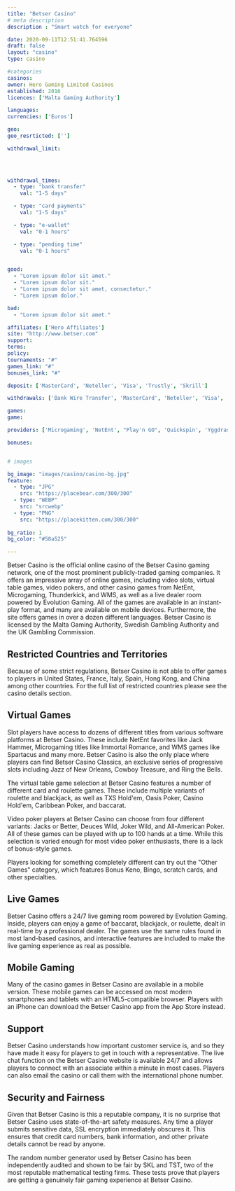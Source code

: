 ```yaml
---
title: "Betser Casino"
# meta description
description : "Smart watch for everyone"

date: 2020-09-11T12:51:41.764596
draft: false
layout: "casino" 
type: casino

#categories
casinos: 
owner: Hero Gaming Limited Casinos
established: 2016
licences: ['Malta Gaming Authority']

languages: 
currencies: ['Euros']

geo: 
geo_resrticted: ['']

withdrawal_limit:

  
  

withdrawal_times:
  - type: "bank transfer"
    val: "1-5 days"

  - type: "card payments"
    val: "1-5 days"

  - type: "e-wallet"
    val: "0-1 hours"

  - type: "pending time"
    val: "0-1 hours"


good:
  - "Lorem ipsum dolor sit amet."
  - "Lorem ipsum dolor sit."
  - "Lorem ipsum dolor sit amet, consectetur."
  - "Lorem ipsum dolor."

bad:
  - "Lorem ipsum dolor sit amet."

affiliates: ['Hero Affiliates']
site: "http://www.betser.com"
support: 
terms:
policy:
tournaments: "#"
games_link: "#"
bonuses_link: "#"

deposit: ['MasterCard', 'Neteller', 'Visa', 'Trustly', 'Skrill']

withdrawals: ['Bank Wire Transfer', 'MasterCard', 'Neteller', 'Visa', 'Skrill', 'Trustly']

games: 
game:

providers: ['Microgaming', 'NetEnt', "Play'n GO", 'Quickspin', 'Yggdrasil Gaming', 'Playson', 'Push Gaming']

bonuses:


# images

bg_image: "images/casino/casino-bg.jpg"  
feature:
  - type: "JPG" 
    src: "https://placebear.com/300/300"
  - type: "WEBP"
    src: "srcwebp"
  - type: "PNG"
    src: "https://placekitten.com/300/300"  
 
bg_ratio: 1 
bg_color: "#58a525"  

---
```


Betser Casino is the official online casino of the Betser Casino gaming network, one of the most prominent publicly-traded gaming companies. It offers an impressive array of online games, including video slots, virtual table games, video pokers, and other casino games from NetEnt, Microgaming, Thunderkick, and WMS, as well as a live dealer room powered by Evolution Gaming. All of the games are available in an instant-play format, and many are available on mobile devices. Furthermore, the site offers games in over a dozen different languages. Betser Casino is licensed by the Malta Gaming Authority, Swedish Gambling Authority and the UK Gambling Commission.

## Restricted Countries and Territories
Because of some strict regulations, Betser Casino is not able to offer games to players in United States, France, Italy, Spain, Hong Kong, and China among other countries. For the full list of restricted countries please see the casino details section.

## Virtual Games
Slot players have access to dozens of different titles from various software platforms at Betser Casino. These include NetEnt favorites like Jack Hammer, Microgaming titles like Immortal Romance, and WMS games like Spartacus and many more. Betser Casino is also the only place where players can find Betser Casino Classics, an exclusive series of progressive slots including Jazz of New Orleans, Cowboy Treasure, and Ring the Bells.

The virtual table game selection at Betser Casino features a number of different card and roulette games. These include multiple variants of roulette and blackjack, as well as TXS Hold'em, Oasis Poker, Casino Hold'em, Caribbean Poker, and baccarat.

Video poker players at Betser Casino can choose from four different variants: Jacks or Better, Deuces Wild, Joker Wild, and All-American Poker. All of these games can be played with up to 100 hands at a time. While this selection is varied enough for most video poker enthusiasts, there is a lack of bonus-style games.

Players looking for something completely different can try out the "Other Games" category, which features Bonus Keno, Bingo, scratch cards, and other specialties.

## Live Games
Betser Casino offers a 24/7 live gaming room powered by Evolution Gaming. Inside, players can enjoy a game of baccarat, blackjack, or roulette, dealt in real-time by a professional dealer. The games use the same rules found in most land-based casinos, and interactive features are included to make the live gaming experience as real as possible.

## Mobile Gaming
Many of the casino games in Betser Casino are available in a mobile version. These mobile games can be accessed on most modern smartphones and tablets with an HTML5-compatible browser. Players with an iPhone can download the Betser Casino app from the App Store instead.

## Support
Betser Casino understands how important customer service is, and so they have made it easy for players to get in touch with a representative. The live chat function on the Betser Casino website is available 24/7 and allows players to connect with an associate within a minute in most cases. Players can also email the casino or call them with the international phone number.

## Security and Fairness
Given that Betser Casino is this a reputable company, it is no surprise that Betser Casino uses state-of-the-art safety measures. Any time a player submits sensitive data, SSL encryption immediately obscures it. This ensures that credit card numbers, bank information, and other private details cannot be read by anyone.

The random number generator used by Betser Casino has been independently audited and shown to be fair by SKL and TST, two of the most reputable mathematical testing firms. These tests prove that players are getting a genuinely fair gaming experience at Betser Casino.